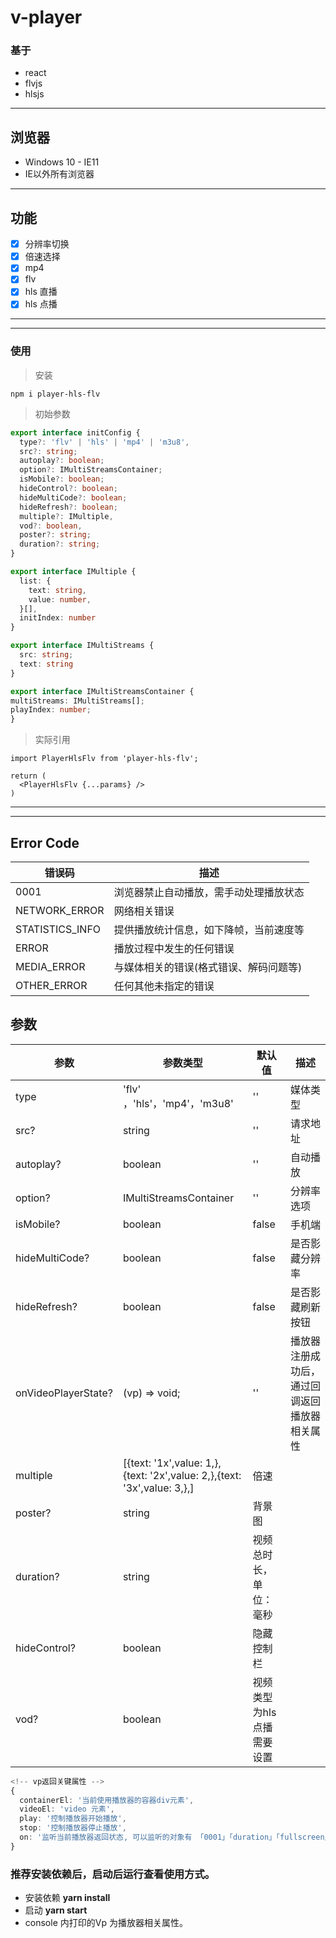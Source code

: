 # v-player

### 基于
- react 
- flvjs
- hlsjs
---

## 浏览器 
- Windows 10 - IE11
- IE以外所有浏览器

---

## 功能
- [x] 分辨率切换
- [x] 倍速选择
- [x] mp4
- [x] flv 
- [x] hls 直播
- [x] hls 点播
---
---
### 使用

> 安装
```
npm i player-hls-flv
```

>初始参数

```typescript
export interface initConfig {
  type?: 'flv' | 'hls' | 'mp4' | 'm3u8',
  src?: string;
  autoplay?: boolean;
  option?: IMultiStreamsContainer;
  isMobile?: boolean;
  hideControl?: boolean;
  hideMultiCode?: boolean;
  hideRefresh?: boolean;
  multiple?: IMultiple,
  vod?: boolean,
  poster?: string;
  duration?: string;
}

export interface IMultiple {
  list: {
    text: string,
    value: number,
  }[],
  initIndex: number
}

export interface IMultiStreams {
  src: string;
  text: string
}

export interface IMultiStreamsContainer {
multiStreams: IMultiStreams[];
playIndex: number;
}
```

> 实际引用
```react
import PlayerHlsFlv from 'player-hls-flv';

return (
  <PlayerHlsFlv {...params} />
)
```
---

<!-- ## 效果图
![image](https://raw.githubusercontent.com/allenYetu211/player-hls-flv/master/picture/picture-1.png)
![image](https://raw.githubusercontent.com/allenYetu211/player-hls-flv/master/picture/picture-2.png)
![image](https://raw.githubusercontent.com/allenYetu211/player-hls-flv/master/picture/picture-3.png)
![image](https://raw.githubusercontent.com/allenYetu211/player-hls-flv/master/picture/picture-4.png) -->

---

## Error Code
| 错误码 | 描述 |
| --- | --- |
| 0001 | 浏览器禁止自动播放，需手动处理播放状态 |
|NETWORK_ERROR| 网络相关错误 |
|STATISTICS_INFO| 提供播放统计信息，如下降帧，当前速度等|
|ERROR| 播放过程中发生的任何错误 |
|MEDIA_ERROR| 与媒体相关的错误(格式错误、解码问题等) |
|OTHER_ERROR| 任何其他未指定的错误 |

## 参数
| 参数 | 参数类型 |默认值 |描述|
| --- | --- |---|---|
|type| 'flv' ，'hls'，'mp4'，'m3u8' | ''|媒体类型|
|src?| string |''|请求地址|
|autoplay?| boolean|''|自动播放|
|option?| IMultiStreamsContainer |''|分辨率选项|
|isMobile?| boolean |false|手机端|
|hideMultiCode?| boolean |false|是否影藏分辨率|
|hideRefresh?| boolean |false|是否影藏刷新按钮|
|onVideoPlayerState?|(vp) => void;|''|播放器注册成功后，通过回调返回播放器相关属性|
|multiple|[{text: '1x',value: 1,},{text: '2x',value: 2,},{text: '3x',value: 3,},]|倍速|
|poster?|string|背景图|
|duration?|string|视频总时长，单位：毫秒|
|hideControl?|boolean|隐藏控制栏|
|vod?|boolean|视频类型为hls点播需要设置|


```typescript
<!-- vp返回关键属性 -->
{
  containerEl: '当前使用播放器的容器div元素',
  videoEl: 'video 元素',
  play: '控制播放器开始播放',
  stop: '控制播放器停止播放',
  on: '监听当前播放器返回状态, 可以监听的对象有 「0001」「duration」「fullscreen」「mediaState」「play」「stop」「refresh」',
}
```

### 推荐安装依赖后，启动后运行查看使用方式。
- 安装依赖 **yarn install**
- 启动 **yarn start**
- console 内打印的Vp 为播放器相关属性。




